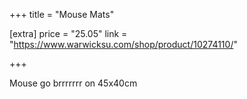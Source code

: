 +++
title = "Mouse Mats"

[extra]
price = "25.05"
link = "https://www.warwicksu.com/shop/product/10274110/"

+++

Mouse go brrrrrrr on 45x40cm
